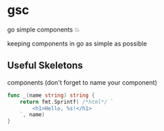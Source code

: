# gsc

go simple components 💥

keeping components in go as simple as possible

## Useful Skeletons

components (don't forget to name your component)
```go
func _(name string) string {
	return fmt.Sprintf( /*html*/ `
		<h1>Hello, %s!</h1>
	`, name)
}
```